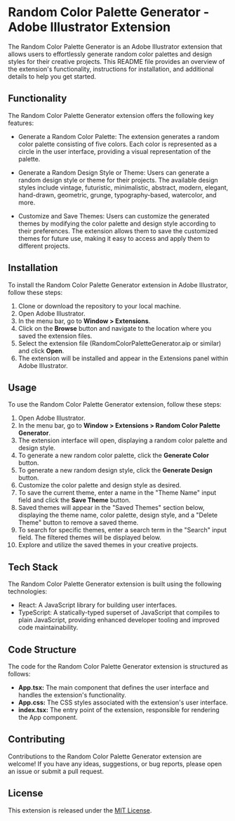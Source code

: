 # Random Color Palette Generator - Adobe Illustrator Extension

The Random Color Palette Generator is an Adobe Illustrator extension that allows users to effortlessly generate random color palettes and design styles for their creative projects. This README file provides an overview of the extension's functionality, instructions for installation, and additional details to help you get started.

## Functionality

The Random Color Palette Generator extension offers the following key features:

- Generate a Random Color Palette: The extension generates a random color palette consisting of five colors. Each color is represented as a circle in the user interface, providing a visual representation of the palette.

- Generate a Random Design Style or Theme: Users can generate a random design style or theme for their projects. The available design styles include vintage, futuristic, minimalistic, abstract, modern, elegant, hand-drawn, geometric, grunge, typography-based, watercolor, and more.

- Customize and Save Themes: Users can customize the generated themes by modifying the color palette and design style according to their preferences. The extension allows them to save the customized themes for future use, making it easy to access and apply them to different projects.

## Installation

To install the Random Color Palette Generator extension in Adobe Illustrator, follow these steps:

1. Clone or download the repository to your local machine.
2. Open Adobe Illustrator.
3. In the menu bar, go to **Window > Extensions**.
4. Click on the **Browse** button and navigate to the location where you saved the extension files.
5. Select the extension file (RandomColorPaletteGenerator.aip or similar) and click **Open**.
6. The extension will be installed and appear in the Extensions panel within Adobe Illustrator.

## Usage

To use the Random Color Palette Generator extension, follow these steps:

1. Open Adobe Illustrator.
2. In the menu bar, go to **Window > Extensions > Random Color Palette Generator**.
3. The extension interface will open, displaying a random color palette and design style.
4. To generate a new random color palette, click the **Generate Color** button.
5. To generate a new random design style, click the **Generate Design** button.
6. Customize the color palette and design style as desired.
7. To save the current theme, enter a name in the "Theme Name" input field and click the **Save Theme** button.
8. Saved themes will appear in the "Saved Themes" section below, displaying the theme name, color palette, design style, and a "Delete Theme" button to remove a saved theme.
9. To search for specific themes, enter a search term in the "Search" input field. The filtered themes will be displayed below.
10. Explore and utilize the saved themes in your creative projects.

## Tech Stack

The Random Color Palette Generator extension is built using the following technologies:

- React: A JavaScript library for building user interfaces.
- TypeScript: A statically-typed superset of JavaScript that compiles to plain JavaScript, providing enhanced developer tooling and improved code maintainability.

## Code Structure

The code for the Random Color Palette Generator extension is structured as follows:

- **App.tsx:** The main component that defines the user interface and handles the extension's functionality.
- **App.css:** The CSS styles associated with the extension's user interface.
- **index.tsx:** The entry point of the extension, responsible for rendering the App component.

## Contributing

Contributions to the Random Color Palette Generator extension are welcome! If you have any ideas, suggestions, or bug reports, please open an issue or submit a pull request.

## License

This extension is released under the [MIT License](LICENSE).

